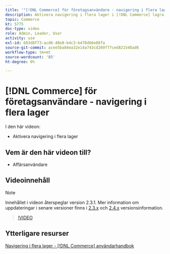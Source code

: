 ```yaml
---
title: '"[!DNL Commerce] för företagsanvändare - navigering i flera lager"'
description: Aktivera navigering i flera lager i [!DNL Commerce] lagra så att kunderna snabbt och enkelt kan hitta produkterna.
topic: Commerce
kt: 5775
doc-type: video
role: Admin, Leader, User
activity: use
exl-id: 683d8f73-acd6-48e8-b4c3-b478db6e88fa
source-git-commit: acee5ba84ea32e14a743cd269f77ced821548ad6
workflow-type: tm+mt
source-wordcount: '85'
ht-degree: 0%

---
```


# [!DNL Commerce] för företagsanvändare - navigering i flera lager

I den här videon:

- Aktivera navigering i flera lager

## Vem är den här videon till?

- Affärsanvändare

## Videoinnehåll

>[!NOTE]
>
>Innehållet i videon återspeglar version 2.3.1. Mer information om uppdateringar i senare versioner finns i [ 2.3.x](https://devdocs.magento.com/guides/v2.3/release-notes/bk-release-notes.html) och [2.4.x](https://devdocs.magento.com/guides/v2.4/release-notes/bk-release-notes.html) versionsinformation.

>[!VIDEO](https://video.tv.adobe.com/v/36186?quality=12&learn=on)

## Ytterligare resurser

[Navigering i flera lager - [!DNL Commerce] användarhandbok](https://docs.magento.com/user-guide/catalog/navigation-layered.html)
